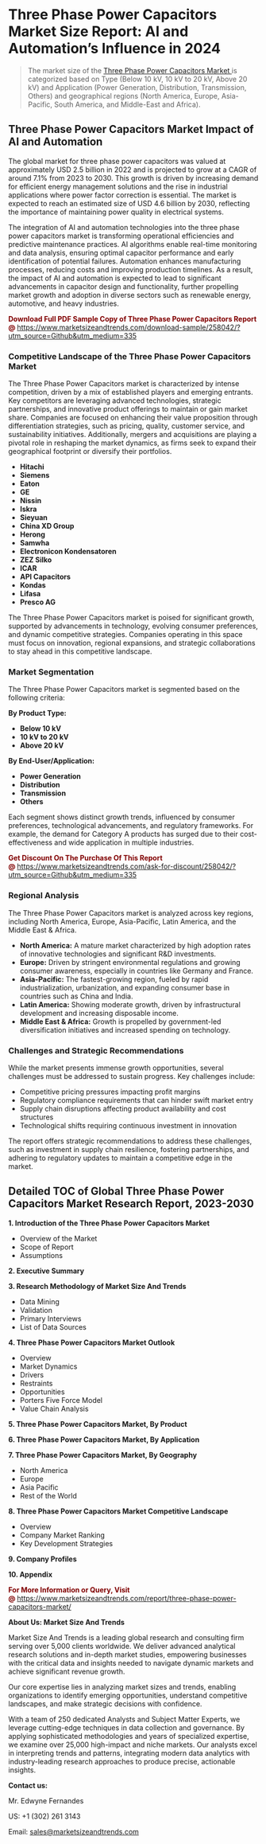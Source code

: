 <h1>Three Phase Power Capacitors Market Size Report: AI and Automation’s Influence in 2024</h1><blockquote><p>The market size of the <a href="https://www.marketsizeandtrends.com/download-sample/258042/?utm_source=Github&amp;utm_medium=335" target="_blank">Three Phase Power Capacitors Market </a>is categorized based on Type (Below 10 kV, 10 kV to 20 kV, Above 20 kV) and Application (Power Generation, Distribution, Transmission, Others) and geographical regions (North America, Europe, Asia-Pacific, South America, and Middle-East and Africa).</p></blockquote><p><h2>Three Phase Power Capacitors Market Impact of AI and Automation</h2><p>The global market for three phase power capacitors was valued at approximately USD 2.5 billion in 2022 and is projected to grow at a CAGR of around 7.1% from 2023 to 2030. This growth is driven by increasing demand for efficient energy management solutions and the rise in industrial applications where power factor correction is essential. The market is expected to reach an estimated size of USD 4.6 billion by 2030, reflecting the importance of maintaining power quality in electrical systems.</p><p>The integration of AI and automation technologies into the three phase power capacitors market is transforming operational efficiencies and predictive maintenance practices. AI algorithms enable real-time monitoring and data analysis, ensuring optimal capacitor performance and early identification of potential failures. Automation enhances manufacturing processes, reducing costs and improving production timelines. As a result, the impact of AI and automation is expected to lead to significant advancements in capacitor design and functionality, further propelling market growth and adoption in diverse sectors such as renewable energy, automotive, and heavy industries.</p></p><p><strong><span style="color: #800000;">Download Full PDF Sample Copy of Three Phase Power Capacitors Report @</span>&nbsp;</strong><a href="https://www.marketsizeandtrends.com/download-sample/258042/?utm_source=Github&amp;utm_medium=335">https://www.marketsizeandtrends.com/download-sample/258042/?utm_source=Github&amp;utm_medium=335</a></p><h3>Competitive Landscape of the Three Phase Power Capacitors Market</h3><p>The Three Phase Power Capacitors market is characterized by intense competition, driven by a mix of established players and emerging entrants. Key competitors are leveraging advanced technologies, strategic partnerships, and innovative product offerings to maintain or gain market share. Companies are focused on enhancing their value proposition through differentiation strategies, such as pricing, quality, customer service, and sustainability initiatives. Additionally, mergers and acquisitions are playing a pivotal role in reshaping the market dynamics, as firms seek to expand their geographical footprint or diversify their portfolios.</p><p><strong><p><ul><li>Hitachi </li><li> Siemens </li><li> Eaton </li><li> GE </li><li> Nissin </li><li> Iskra </li><li> Sieyuan </li><li> China XD Group </li><li> Herong </li><li> Samwha </li><li> Electronicon Kondensatoren </li><li> ZEZ Silko </li><li> ICAR </li><li> API Capacitors </li><li> Kondas </li><li> Lifasa </li><li> Presco AG</p></li></ul></p></strong></p><p>The Three Phase Power Capacitors market is poised for significant growth, supported by advancements in technology, evolving consumer preferences, and dynamic competitive strategies. Companies operating in this space must focus on innovation, regional expansions, and strategic collaborations to stay ahead in this competitive landscape.</p><h3>Market Segmentation</h3><p>The Three Phase Power Capacitors market is segmented based on the following criteria:</p><p><strong>By Product Type:</strong></p><p><strong><p><ul><li>Below 10 kV </li><li> 10 kV to 20 kV </li><li> Above 20 kV</p></li></ul></p></strong></p><p><strong>By End-User/Application:</strong></p><p><strong><p><ul><li>Power Generation </li><li> Distribution </li><li> Transmission </li><li> Others</p></li></ul></p></strong></p><p>Each segment shows distinct growth trends, influenced by consumer preferences, technological advancements, and regulatory frameworks. For example, the demand for Category A products has surged due to their cost-effectiveness and wide application in multiple industries.</p><p><strong><span style="color: #800000;">Get Discount On The Purchase Of This Report @&nbsp;</span></strong><a href="https://www.marketsizeandtrends.com/ask-for-discount/258042/?utm_source=Github&amp;utm_medium=335">https://www.marketsizeandtrends.com/ask-for-discount/258042/?utm_source=Github&amp;utm_medium=335</a></p><h3>Regional Analysis</h3><p>The Three Phase Power Capacitors market is analyzed across key regions, including North America, Europe, Asia-Pacific, Latin America, and the Middle East &amp; Africa.</p><ul><li><strong>North America:</strong> A mature market characterized by high adoption rates of innovative technologies and significant R&amp;D investments.</li><li><strong>Europe:</strong> Driven by stringent environmental regulations and growing consumer awareness, especially in countries like Germany and France.</li><li><strong>Asia-Pacific:</strong> The fastest-growing region, fueled by rapid industrialization, urbanization, and expanding consumer base in countries such as China and India.</li><li><strong>Latin America:</strong> Showing moderate growth, driven by infrastructural development and increasing disposable income.</li><li><strong>Middle East &amp; Africa:</strong> Growth is propelled by government-led diversification initiatives and increased spending on technology.</li></ul><h3>Challenges and Strategic Recommendations</h3><p>While the market presents immense growth opportunities, several challenges must be addressed to sustain progress. Key challenges include:</p><ul><li>Competitive pricing pressures impacting profit margins</li><li>Regulatory compliance requirements that can hinder swift market entry</li><li>Supply chain disruptions affecting product availability and cost structures</li><li>Technological shifts requiring continuous investment in innovation</li></ul><p>The report offers strategic recommendations to address these challenges, such as investment in supply chain resilience, fostering partnerships, and adhering to regulatory updates to maintain a competitive edge in the market.</p><h2>Detailed TOC of Global Three Phase Power Capacitors Market Research Report, 2023-2030</h2><p><strong>1. Introduction of the Three Phase Power Capacitors Market</strong></p><ul><li>Overview of the Market</li><li>Scope of Report</li><li>Assumptions&nbsp;</li></ul><p><strong>2. Executive Summary</strong></p><p><strong>3. Research Methodology of <strong>Market Size And Trends</strong></strong></p><ul><li>Data Mining</li><li>Validation</li><li>Primary Interviews</li><li>List of Data Sources&nbsp;</li></ul><p><strong>4. Three Phase Power Capacitors Market Outlook</strong></p><ul><li>Overview</li><li>Market Dynamics</li><li>Drivers</li><li>Restraints</li><li>Opportunities</li><li>Porters Five Force Model</li><li>Value Chain Analysis&nbsp;</li></ul><p><strong>5. Three Phase Power Capacitors Market, By Product</strong></p><p><strong>6. Three Phase Power Capacitors Market, By Application</strong></p><p><strong>7. Three Phase Power Capacitors Market, By Geography</strong></p><ul><li>North America</li><li>Europe</li><li>Asia Pacific</li><li>Rest of the World&nbsp;</li></ul><p><strong>8. Three Phase Power Capacitors Market Competitive Landscape</strong></p><ul><li>Overview</li><li>Company Market Ranking</li><li>Key Development Strategies&nbsp;</li></ul><p><strong>9. Company Profiles</strong></p><p><strong>10. Appendix</strong></p><p><strong><span style="color: #800000;">For More Information or Query, Visit @&nbsp;</span></strong><a href="https://www.marketsizeandtrends.com/report/three-phase-power-capacitors-market/">https://www.marketsizeandtrends.com/report/three-phase-power-capacitors-market/</a></p><p></p><p><strong>About Us:&nbsp;Market Size And Trends</strong></p><p>Market Size And Trends&nbsp;is a leading global research and consulting firm serving over 5,000 clients worldwide. We deliver advanced analytical research solutions and in-depth market studies, empowering businesses with the critical data and insights needed to navigate dynamic markets and achieve significant revenue growth.</p><p>Our core expertise lies in analyzing market sizes and trends, enabling organizations to identify emerging opportunities, understand competitive landscapes, and make strategic decisions with confidence.</p><p>With a team of 250 dedicated Analysts and Subject Matter Experts, we leverage cutting-edge techniques in data collection and governance. By applying sophisticated methodologies and years of specialized expertise, we examine over 25,000 high-impact and niche markets. Our analysts excel in interpreting trends and patterns, integrating modern data analytics with industry-leading research approaches to produce precise, actionable insights.</p><p><strong>Contact us:</strong></p><p>Mr. Edwyne Fernandes</p><p>US: +1 (302) 261 3143</p><p>Email: <a href="mailto:sales@marketsizeandtrends.com">sales@marketsizeandtrends.com</a>&nbsp;</p>
